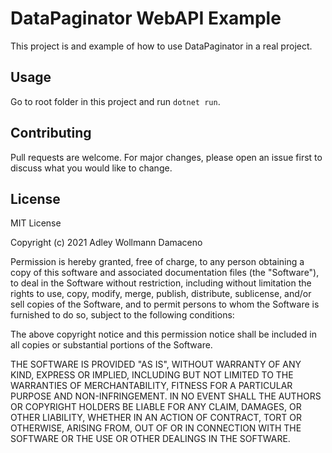 ﻿# DataPaginator WebAPI Example

This project is and example of how to use DataPaginator in a real project.

## Usage

Go to root folder in this project and run `dotnet run`.

## Contributing

Pull requests are welcome. For major changes, please open an issue first to discuss what you would like to change.

## License

MIT License

Copyright (c) 2021 Adley Wollmann Damaceno

Permission is hereby granted, free of charge, to any person obtaining a copy
of this software and associated documentation files (the "Software"), to deal
in the Software without restriction, including without limitation the rights
to use, copy, modify, merge, publish, distribute, sublicense, and/or sell
copies of the Software, and to permit persons to whom the Software is
furnished to do so, subject to the following conditions:

The above copyright notice and this permission notice shall be included in all
copies or substantial portions of the Software.

THE SOFTWARE IS PROVIDED "AS IS", WITHOUT WARRANTY OF ANY KIND, EXPRESS OR
IMPLIED, INCLUDING BUT NOT LIMITED TO THE WARRANTIES OF MERCHANTABILITY,
FITNESS FOR A PARTICULAR PURPOSE AND NON-INFRINGEMENT. IN NO EVENT SHALL THE
AUTHORS OR COPYRIGHT HOLDERS BE LIABLE FOR ANY CLAIM, DAMAGES, OR OTHER
LIABILITY, WHETHER IN AN ACTION OF CONTRACT, TORT OR OTHERWISE, ARISING FROM,
OUT OF OR IN CONNECTION WITH THE SOFTWARE OR THE USE OR OTHER DEALINGS IN THE
SOFTWARE.
